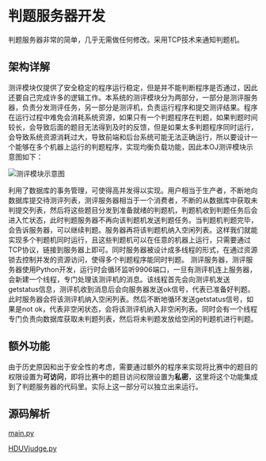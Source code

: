 # 判题服务器开发

判题服务器非常的简单，几乎无需做任何修改。采用TCP技术来通知判题机。

## 架构详解
测评模块仅提供了安全稳定的程序运行稳定，但是并不能判断程序是否通过，因此还要自己完成许多的逻辑工作。本系统的测评模块分为两部分，一部分是测评服务器，负责分发测评任务，另一部分是测评机，负责运行程序和提交测评结果。程序在运行过程中难免会消耗系统资源，如果只有一个判题程序在判题，如果判题时间较长，会导致后面的题目无法得到及时的反馈，但是如果太多判题程序同时运行，会导致系统资源消耗过大，导致前端和后台系统可能无法正确运行，所以要设计一个能够在多个机器上运行的判题程序，实现均衡负载功能，因此本OJ测评模块示意图如下：

![测评模块示意图](/img/faq/db3.png)

利用了数据库的事务管理，可使得高并发得以实现。用户相当于生产者，不断地向数据库提交待测评列表，测评服务器相当于一个消费者，不断的从数据库中获取未判提交列表，然后将这些题目分发到准备就绪的判题机，判题机收到判题任务后会进入忙状态，此时判题服务器不再向该判题机发送判题任务。当判题机判题完毕，会告诉服务器，可以继续判题。服务器再将该判题机纳入空闲列表。这样我们就能实现多个判题机同时运行，且这些判题机可以在任意的机器上运行，只需要通过TCP协议，链接到服务器上即可。同时服务器被设计成多线程的形式，在通过资源锁去控制并发的资源访问，使得多个判题程序能同时判题。 测评服务器，测评服务器使用Python开发，运行时会循环监听9906端口，一旦有测评机连上服务器，会新建一个线程，专门处理该测评机的消息。该线程首先会向测评机发送getstatus信息，测评机收到消息后会向服务器发送ok信号，代表已准备好判题。此时服务器会将该测评机纳入空闲列表。然后不断地循环发送getstatus信号，如果是not ok，代表非空闲状态，会将该测评机纳入非空闲列表。同时会有一个线程专门负责向数据库获取未判题列表，然后将未判题发放给空闲的判题机进行判题。


## 额外功能

由于历史原因和出于安全性的考虑，需要通过额外的程序来实现将比赛中的题目的权限设置为**可访问**，即将比赛中的题目访问权限设置为**私密**，这里将这个功能集成到了判题服务器的代码里。实际上这一部分可以独立出来运行。


## 源码解析

[main.py](https://github.com/Linzecong/LPOJ/blob/master/JudgerServer/main.py)

[HDUVjudge.py](https://github.com/Linzecong/LPOJ/blob/master/Judger/VJudge/HDUVjudge.py)